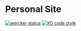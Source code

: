 # Personal Site

[![wercker status](https://app.wercker.com/status/2900e9b5eb50e2f77d0b2141ae56e37a/s "wercker status")](https://app.wercker.com/project/bykey/2900e9b5eb50e2f77d0b2141ae56e37a)
[![XO code style](https://img.shields.io/badge/code_style-XO-5ed9c7.svg)](https://github.com/sindresorhus/xo)
